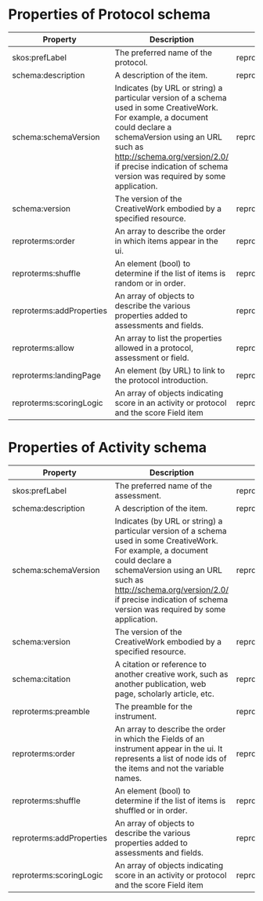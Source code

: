 # Properties of Protocol schema
|        Property        |                                                                                                                                Description                                                                                                                                 |       Domain       |             Range              |
|------------------------|----------------------------------------------------------------------------------------------------------------------------------------------------------------------------------------------------------------------------------------------------------------------------|--------------------|--------------------------------|
|skos:prefLabel          |The preferred name of the protocol.                                                                                                                                                                                                                                         |reproschema:Protocol|schema:Text                     |
|schema:description      |A description of the item.                                                                                                                                                                                                                                                  |reproschema:Protocol|schema:Text                     |
|schema:schemaVersion    |Indicates (by URL or string) a particular version of a schema used in some CreativeWork. For example, a document could declare a schemaVersion using an URL such as http://schema.org/version/2.0/ if precise indication of schema version was required by some application.|reproschema:Protocol|['schema:Text', 'schema:URL']   |
|schema:version          |The version of the CreativeWork embodied by a specified resource.                                                                                                                                                                                                           |reproschema:Protocol|['schema:Text', 'schema:Number']|
|reproterms:order        |An array to describe the order in which items appear in the ui.                                                                                                                                                                                                             |reproschema:Protocol|schema:URL                      |
|reproterms:shuffle      |An element (bool) to determine if the list of items is random or in order.                                                                                                                                                                                                  |reproschema:Protocol|schema:boolean                  |
|reproterms:addProperties|An array of objects to describe the various properties added to assessments and fields.                                                                                                                                                                                     |reproschema:Protocol|reproschema:AddProperties       |
|reproterms:allow        |An array to list the properties allowed in a protocol, assessment or field.                                                                                                                                                                                                 |reproschema:Protocol|schema:Text                     |
|reproterms:landingPage  |An element (by URL) to link to the protocol introduction.                                                                                                                                                                                                                   |reproschema:Protocol|schema:URL                      |
|reproterms:scoringLogic |An array of objects indicating score in an activity or protocol and the score Field item                                                                                                                                                                                    |reproschema:Protocol|reproschema:ScoringLogic        |

# Properties of Activity schema
|        Property        |                                                                                                                                Description                                                                                                                                 |       Domain       |                Range                 |
|------------------------|----------------------------------------------------------------------------------------------------------------------------------------------------------------------------------------------------------------------------------------------------------------------------|--------------------|--------------------------------------|
|skos:prefLabel          |The preferred name of the assessment.                                                                                                                                                                                                                                       |reproschema:Activity|schema:Text                           |
|schema:description      |A description of the item.                                                                                                                                                                                                                                                  |reproschema:Activity|schema:Text                           |
|schema:schemaVersion    |Indicates (by URL or string) a particular version of a schema used in some CreativeWork. For example, a document could declare a schemaVersion using an URL such as http://schema.org/version/2.0/ if precise indication of schema version was required by some application.|reproschema:Activity|['schema:Text', 'schema:URL']         |
|schema:version          |The version of the CreativeWork embodied by a specified resource.                                                                                                                                                                                                           |reproschema:Activity|['schema:Text', 'schema:Number']      |
|schema:citation         |A citation or reference to another creative work, such as another publication, web page, scholarly article, etc.                                                                                                                                                            |reproschema:Activity|['schema:Text', 'schema:CreativeWork']|
|reproterms:preamble     |The preamble for the instrument.                                                                                                                                                                                                                                            |reproschema:Activity|schema:Text                           |
|reproterms:order        |An array to describe the order in which the Fields of an instrument appear in the ui. It represents a list of node ids of the items and not the variable names.                                                                                                             |reproschema:Activity|schema:URL                            |
|reproterms:shuffle      |An element (bool) to determine if the list of items is shuffled or in order.                                                                                                                                                                                                |reproschema:Activity|schema:boolean                        |
|reproterms:addProperties|An array of objects to describe the various properties added to assessments and fields.                                                                                                                                                                                     |reproschema:Activity|reproschema:AddProperties             |
|reproterms:scoringLogic |An array of objects indicating score in an activity or protocol and the score Field item                                                                                                                                                                                    |reproschema:Activity|reproschema:ScoringLogic              |
